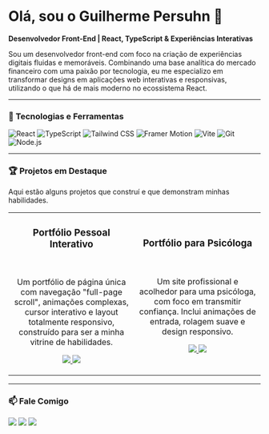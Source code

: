 # Olá, sou o Guilherme Persuhn 👋

**Desenvolvedor Front-End | React, TypeScript & Experiências Interativas**

Sou um desenvolvedor front-end com foco na criação de experiências digitais fluidas e memoráveis. Combinando uma base analítica do mercado financeiro com uma paixão por tecnologia, eu me especializo em transformar designs em aplicações web interativas e responsivas, utilizando o que há de mais moderno no ecossistema React.

---

### 🚀 Tecnologias e Ferramentas

![React](https://img.shields.io/badge/-React-61DAFB?style=for-the-badge&logo=react&logoColor=black)
![TypeScript](https://img.shields.io/badge/-TypeScript-3178C6?style=for-the-badge&logo=typescript&logoColor=white)
![Tailwind CSS](https://img.shields.io/badge/-Tailwind_CSS-38B2AC?style=for-the-badge&logo=tailwind-css&logoColor=white)
![Framer Motion](https://img.shields.io/badge/-Framer_Motion-E0F?style=for-the-badge&logo=framer&logoColor=white)
![Vite](https://img.shields.io/badge/-Vite-646CFF?style=for-the-badge&logo=vite&logoColor=white)
![Git](https://img.shields.io/badge/-Git-F05032?style=for-the-badge&logo=git&logoColor=white)
![Node.js](https://img.shields.io/badge/-Node.js-339933?style=for-the-badge&logo=node.js&logoColor=white)

---

### 🏆 Projetos em Destaque

Aqui estão alguns projetos que construí e que demonstram minhas habilidades.

<table>
  <tr>
    <td width="50%">
      <h3 align="center">Portfólio Pessoal Interativo</h3>
      <p align="center">
        <a href="https://github.com/ghps2704/Meu-Portfolio" target="_blank">
        </a>
        <br />
        <p align="center">
          Um portfólio de página única com navegação "full-page scroll", animações complexas, cursor interativo e layout totalmente responsivo, construído para ser a minha vitrine de habilidades.
        </p>
        <p align="center">
          <a href="https://github.com/ghps2704/Meu-Portfolio" target="_blank">
            <img src="https://img.shields.io/badge/Ver%20C%C3%B3digo-black?style=for-the-badge&logo=github&logoColor=white"/>
          </a>
          <a href="https://guilhermepersuhn.com.br" target="_blank">
            <img src="https://img.shields.io/badge/Ver%20Ao%20Vivo-cyan?style=for-the-badge&logo=vercel&logoColor=white"/>
          </a>
        </p>
      </p>
    </td>
    <td width="50%">
      <h3 align="center">Portfólio para Psicóloga</h3>
      <p align="center">
        <a href="https://portfolio-adriana-gold.vercel.app/" target="_blank">
        </a>
        <br />
        <p align="center">
          Um site profissional e acolhedor para uma psicóloga, com foco em transmitir confiança. Inclui animações de entrada, rolagem suave e design responsivo.
        </p>
        <p align="center">
          <a href="https://github.com/ghps2704/portfolio-adriana" target="_blank">
            <img src="https://img.shields.io/badge/Ver%20C%C3%B3digo-black?style=for-the-badge&logo=github&logoColor=white"/>
          </a>
          <a href="https://portfolio-adriana-gold.vercel.app/" target="_blank">
            <img src="https://img.shields.io/badge/Ver%20Ao%20Vivo-cyan?style=for-the-badge&logo=vercel&logoColor=white"/>
          </a>
        </p>
      </p>
    </td>
  </tr>
</table>

---

### 📫 Fale Comigo

<a href="https://instagram.com/gui_hps" target="_blank"><img src="https://img.shields.io/badge/-Instagram-%23E4405F?style=for-the-badge&logo=instagram&logoColor=white" target="_blank"></a>
<a href="mailto:gpersuhn2704@gmail.com"><img src="https://img.shields.io/badge/-Gmail-%23333?style=for-the-badge&logo=gmail&logoColor=white" target="_blank"></a>
<a href="https://www.linkedin.com/in/guilherme-henrique-2a1999218" target="_blank"><img src="https://img.shields.io/badge/-LinkedIn-%230077B5?style=for-the-badge&logo=linkedin&logoColor=white" target="_blank"></a>

